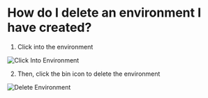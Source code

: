 # How do I delete an environment I have created?
1) Click into the environment

![Click Into Environment](https://user-images.githubusercontent.com/21239137/40559018-3f323a62-604d-11e8-8a8f-4aad87ae3360.png)

2) Then, click the bin icon to delete the environment

![Delete Environment](https://user-images.githubusercontent.com/21239137/40559662-6d91de2e-604f-11e8-8e36-7c621e333ca6.png)
